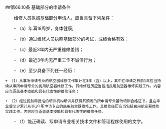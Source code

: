 ##第66.10条    基础部分的申请条件

　　维修人员执照基础部分申请人，应当具备下列条件：

　　- （a）年满18周岁，身体健康;

　　- （b）通过维修人员执照基础部分的考试，成绩合格有效；

　　- （c）最近3年内无严重维修差错；

　　- （d）最近3年内无严重工作不诚信行为；

　　- （e）至少具备下列任一经历：

    + （1）从事所申请专业的航空器维修工作累计在3年（含）以上，其中在申请之日前1年应当持续从事所申请专业的民用航空器维修工作。其维修经历应当包括民用航空器维修实践工作，内容应当涵盖基本技能和具有代表性的维修任务；

    + （2）经过民航局批准的培训机构培训并获得其颁发的所申请专业基础培训合格证书，且在毕业后至少累计从事1年所申请专业的民用航空器维修工作。其维修经历应当包括民用航空器维修实践工作，内容应当涵盖基本技能和具有代表性的维修任务。

　　- （f）能正确读、写申请专业相关技术文件和管理程序使用的文字。